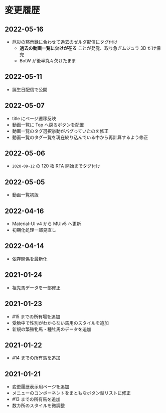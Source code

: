# 変更履歴

## 2022-05-16

- 厄災の黙示録に合わせて過去のゼルダ配信にタグ付け
  - **過去の動画一覧に欠けが在る** ことが発覚、取り急ぎムジュラ 3D だけ保完
  - BotW が後半丸々欠けたまま

## 2022-05-11

- 誕生日配信で公開

## 2022-05-07

- title にページ遷移反映
- 動画一覧に Top へ戻るボタンを配置
- 動画一覧のタグ選択挙動がバグっていたのを修正
- 動画一覧のタグ一覧を現在絞り込んでいる中から再計算するよう修正

## 2022-05-06

- `2020-09-12` の 120 枚 RTA 開始までタグ付け

## 2022-05-05

- 動画一覧初版

## 2022-04-16

- Material-UI v4 から MUIv5 へ更新
- 初期化処理一部見直し

## 2022-04-14

- 依存関係を最新化

## 2021-01-24

- 祖先馬データを一部修正

## 2021-01-23

- #15 までの所有場を追加
- 受胎中で性別がわからない馬用のスタイルを追加
- 新規の繁殖牝馬・種牡馬のデータを追加

## 2021-01-22

- #14 までの所有馬を追加

## 2021-01-21

- 変更履歴表示用ページを追加
- メニューのコンポーネントをまともなボタン型リストに修正
- #13 までの所有馬を追加
- 数カ所のスタイルを微調整
